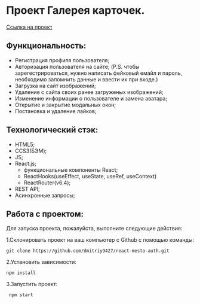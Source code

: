 # Проект Галерея карточек.

<a href="https://github.com/dmitriy9427//react-card-gallery-auth" target="_blank">Ссылка на проект</a>

## Функциональность:

- Регистрация профиля пользователя;
- Авторизация пользователя на сайте;
  (P.S. чтобы зарегестрироваться, нужно написать фейковый емайл и пароль, необходимо запомнить данные и ввести их при входе.)
- Загрузка на сайт изображений;
- Удаление с сайта своих ранее загруженых изображений;
- Изменение информации о пользователе и замена аватара;
- Открытие и закрытие модальных окон;
- Постановка и удаление лайков;

## Технологический стэк:

- HTML5;
- CCS3(БЭМ);
- JS;
- React.js;
  - функциональные компоненты React;
  - ReactHooks(useEffect, useState, useRef, useContext)
  - ReactRouter(v6.4);
- REST API;
- Асинхронные запросы;

## Работа с проектом:

Для запуска проекта, пожалуйста, выполните следующие действия:

1.Склонировать проект на ваш компьютер с Github с помощью команды:

```
git clone https://github.com/dmitriy9427/react-mesto-auth.git
```

2.Установить зависимости:

```
npm install
```

3.Запустить проект:

```
 npm start
```
